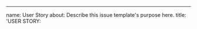 ---
name: User Story
about: Describe this issue template's purpose here.
title: 'USER STORY: <TITLE>'
labels: ''
assignees: ''

EPIC: <epic>

As a **role** I can **capability** so that **received benefits**
